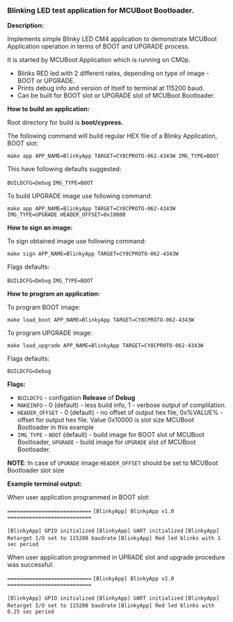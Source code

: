 ### Blinking LED test application for MCUBoot Bootloader.

**Description:**

Implements simple Blinky LED CM4 application to demonstrate MCUBoot Application operation in terms of BOOT and UPGRADE process.

It is started by MCUBoot Application which is running on CM0p.

* Blinks RED led with 2 different rates, depending on type of image - BOOT or UPGRADE.
* Prints debug info and version of itself to terminal at 115200 baud.
* Can be built for BOOT slot or UPGRADE slot of MCUBoot Bootloader.

**How to build an application:**

Root directory for build is **boot/cypress.**

The following command will build regular HEX file of a Blinky Application, BOOT slot:

`make app APP_NAME=BlinkyApp TARGET=CY8CPROTO-062-4343W IMG_TYPE=BOOT`

This have following defaults suggested:

`BUILDCFG=Debug`
`IMG_TYPE=BOOT`

To build UPGRADE image use following command:

`make app APP_NAME=BlinkyApp TARGET=CY8CPROTO-062-4343W IMG_TYPE=UPGRADE HEADER_OFFSET=0x10000`

**How to sign an image:**

To sign obtained image use following command:

`make sign APP_NAME=BlinkyApp TARGET=CY8CPROTO-062-4343W`

Flags defaults:

`BUILDCFG=Debug`
`IMG_TYPE=BOOT`

**How to program an application:**

To program BOOT image:

`make load_boot APP_NAME=BlinkyApp TARGET=CY8CPROTO-062-4343W`

To program UPGRADE image:

`make load_upgrade APP_NAME=BlinkyApp TARGET=CY8CPROTO-062-4343W`

Flags defaults:

`BUILDCFG=Debug`

**Flags:**
- `BUILDCFG` - configation **Release** of **Debug**
- `MAKEINFO` - 0 (default) - less build info, 1 - verbose output of complilation.
- `HEADER_OFFSET` - 0 (default) - no offset of output hex file, 0x%VALUE% - offset for output hex file. Value 0x10000 is slot size MCUBoot Bootloader in this example
- `IMG_TYPE` - `BOOT` (default) - build image for BOOT slot of MCUBoot Bootloader, `UPGRADE` - build image for `UPGRADE` slot of MCUBoot Bootloader.

**NOTE**: In case of `UPGRADE` image `HEADER_OFFSET` should be set to MCUBoot Bootloader slot size

**Example terminal output:**

When user application programmed in BOOT slot:

`===========================`
`[BlinkyApp] BlinkyApp v1.0`
`===========================`

`[BlinkyApp] GPIO initialized`
`[BlinkyApp] UART initialized`
`[BlinkyApp] Retarget I/O set to 115200 baudrate`
`[BlinkyApp] Red led blinks with 1 sec period`

When user application programmed in UPRADE slot and upgrade procedure was successful:

`===========================`
`[BlinkyApp] BlinkyApp v2.0`
`===========================`

`[BlinkyApp] GPIO initialized`
`[BlinkyApp] UART initialized`
`[BlinkyApp] Retarget I/O set to 115200 baudrate`
`[BlinkyApp] Red led blinks with 0.25 sec period`